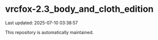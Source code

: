 # vrcfox-2.3_body_and_cloth_edition

Last updated: 2025-07-10 03:38:57

This repository is automatically maintained.
